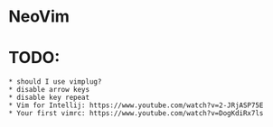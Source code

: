 # NeoVim



# TODO: 
    * should I use vimplug?
    * disable arrow keys
    * disable key repeat
    * Vim for Intellij: https://www.youtube.com/watch?v=2-JRjASP75E
    * Your first vimrc: https://www.youtube.com/watch?v=DogKdiRx7ls
